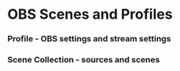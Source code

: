 # OBS Scenes and Profiles

### Profile - OBS settings and stream settings 
### Scene Collection - sources and scenes
